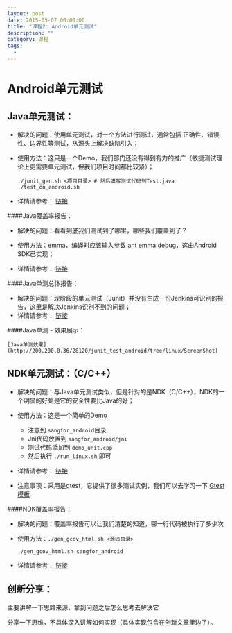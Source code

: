 ```yaml
---
layout: post
date: 2015-05-07 00:00:00
title: "课程2: Android单元测试"
description: ""
category: 课程
tags: 
  - 
---
```

# Android单元测试

## 	Java单元测试：

*	解决的问题：使用单元测试，对一个方法进行测试，通常包括 正确性、错误性、边界性等测试，从源头上解决缺陷引入；

*   使用方法：这只是一个Demo，我们部门还没有得到有力的推广（敏捷测试理论上更需要单元测试，但我们项目时间都比较紧）；

        ./junit_gen.sh <项目目录> # 然后填写测试代码到Test.java
        ./test_on_android.sh

*   详情请参考： [链接](http://200.200.0.36/28120/junit_test_android/tree/linux)

####Java覆盖率报告：

*   解决的问题：看看到底我们测试到了哪里，哪些我们覆盖到了？

*   使用方法：emma，编译时应该输入参数 ant emma debug，这由Android SDK已实现；

*   详情请参考： [链接](http://200.200.0.36/28120/junit_test_android/blob/linux/test_on_android.sh#L112)

####Java单测总体报告：

*   解决的问题：现阶段的单元测试（Junit）并没有生成一份Jenkins可识别的报告，这里是解决Jenkins识别不到的问题；
*   详情请参考： [链接](http://200.200.0.36/28120/junit_test_android/blob/linux/android-junit-report-1.5.8.jar)

####Java单测 - 效果展示：

    [Java单测效果](http://200.200.0.36/28120/junit_test_android/tree/linux/ScreenShot)
    
##	NDK单元测试：（C/C++）

*	解决的问题：与Java单元测试类似，但是针对的是NDK（C/C++），NDK的一个明显的好处是它的安全性要比Java的好；

*	使用方法：这是一个简单的Demo

    -	注意到 `sangfor_android`目录
    -	Jni代码放置到 `sangfor_android/jni`
    -	测试代码添加到 `demo_unit.cpp`
    -	然后执行 `./run_linux.sh` 即可

*	详情请参考： [链接](http://200.200.0.36/28120/gtest_android_ndk/tree/all_in_one)

*   注意事项：采用是gtest，它提供了很多测试实例，我们可以去学习一下 [Gtest模板](http://200.200.0.36/28120/gtest_android_ndk/tree/all_in_one/gtest-1.7/samples)

####NDK覆盖率报告：

*   解决的问题：覆盖率报告可以让我们清楚的知道，哪一行代码被执行了多少次

*   使用方法：`./gen_gcov_html.sh <源码目录>`

        ./gen_gcov_html.sh sangfor_android

*   详情请参考： [链接](http://200.200.0.36/28120/gtest_android_ndk/blob/all_in_one/gen_gcov_html.sh)

## 创新分享：

主要讲解一下思路来源，拿到问题之后怎么思考去解决它

分享一下思维，不具体深入讲解如何实现（具体实现包含在创新文章里边了）。
